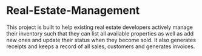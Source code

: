 # Real-Estate-Management

This project is built to help existing real estate developers actively manage their inventory such that they can list all available properties as well as add new ones and update their status when they become sold. It also generates receipts and keeps a record of all sales, customers and generates invoices.
